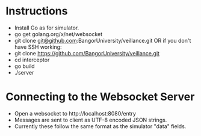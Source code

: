 
# Instructions

* Install Go as for simulator.
* go get golang.org/x/net/websocket
* git clone git@github.com:BangorUniversity/veillance.git
OR if you don't have SSH working:
* git clone https://github.com/BangorUniversity/veillance.git
* cd interceptor
* go build
* ./server

# Connecting to the Websocket Server

* Open a websocket to http://localhost:8080/entry
* Messages are sent to client as UTF-8 encoded JSON strings.
* Currently these follow the same format as the simulator "data" fields.

